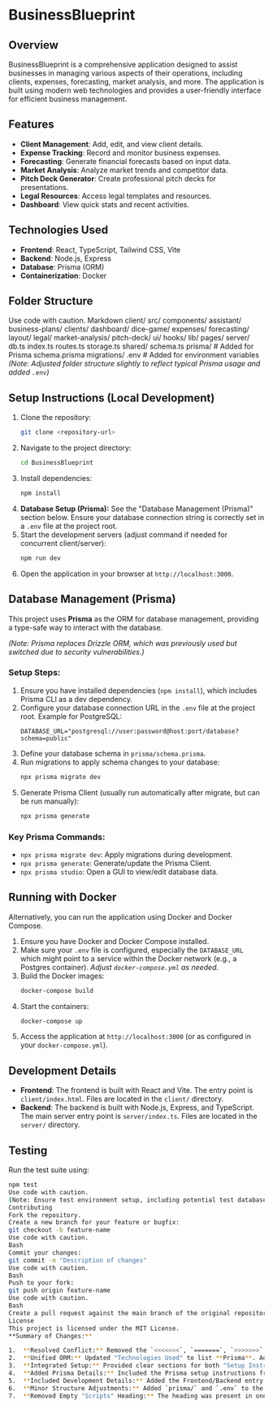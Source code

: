 # BusinessBlueprint

## Overview
BusinessBlueprint is a comprehensive application designed to assist businesses in managing various aspects of their operations, including clients, expenses, forecasting, market analysis, and more. The application is built using modern web technologies and provides a user-friendly interface for efficient business management.

## Features
- **Client Management**: Add, edit, and view client details.
- **Expense Tracking**: Record and monitor business expenses.
- **Forecasting**: Generate financial forecasts based on input data.
- **Market Analysis**: Analyze market trends and competitor data.
- **Pitch Deck Generator**: Create professional pitch decks for presentations.
- **Legal Resources**: Access legal templates and resources.
- **Dashboard**: View quick stats and recent activities.

## Technologies Used
- **Frontend**: React, TypeScript, Tailwind CSS, Vite
- **Backend**: Node.js, Express
- **Database**: Prisma (ORM)
- **Containerization**: Docker

## Folder Structure
Use code with caution.
Markdown
client/
src/
components/
assistant/
business-plans/
clients/
dashboard/
dice-game/
expenses/
forecasting/
layout/
legal/
market-analysis/
pitch-deck/
ui/
hooks/
lib/
pages/
server/
db.ts
index.ts
routes.ts
storage.ts
shared/
schema.ts
prisma/ # Added for Prisma
schema.prisma
migrations/
.env # Added for environment variables
*(Note: Adjusted folder structure slightly to reflect typical Prisma usage and added `.env`)*

## Setup Instructions (Local Development)
1.  Clone the repository:
    ```bash
    git clone <repository-url>
    ```
2.  Navigate to the project directory:
    ```bash
    cd BusinessBlueprint
    ```
3.  Install dependencies:
    ```bash
    npm install
    ```
4.  **Database Setup (Prisma):** See the "Database Management (Prisma)" section below. Ensure your database connection string is correctly set in a `.env` file at the project root.
5.  Start the development servers (adjust command if needed for concurrent client/server):
    ```bash
    npm run dev
    ```
6.  Open the application in your browser at `http://localhost:3000`.

## Database Management (Prisma)

This project uses **Prisma** as the ORM for database management, providing a type-safe way to interact with the database.

*(Note: Prisma replaces Drizzle ORM, which was previously used but switched due to security vulnerabilities.)*

### Setup Steps:

1.  Ensure you have installed dependencies (`npm install`), which includes Prisma CLI as a dev dependency.
2.  Configure your database connection URL in the `.env` file at the project root. Example for PostgreSQL:
    ```env
    DATABASE_URL="postgresql://user:password@host:port/database?schema=public"
    ```
3.  Define your database schema in `prisma/schema.prisma`.
4.  Run migrations to apply schema changes to your database:
    ```bash
    npx prisma migrate dev
    ```
5.  Generate Prisma Client (usually run automatically after migrate, but can be run manually):
    ```bash
    npx prisma generate
    ```

### Key Prisma Commands:
-   `npx prisma migrate dev`: Apply migrations during development.
-   `npx prisma generate`: Generate/update the Prisma Client.
-   `npx prisma studio`: Open a GUI to view/edit database data.

## Running with Docker
Alternatively, you can run the application using Docker and Docker Compose.

1.  Ensure you have Docker and Docker Compose installed.
2.  Make sure your `.env` file is configured, especially the `DATABASE_URL` which might point to a service within the Docker network (e.g., a Postgres container). *Adjust `docker-compose.yml` as needed.*
3.  Build the Docker images:
    ```bash
    docker-compose build
    ```
4.  Start the containers:
    ```bash
    docker-compose up
    ```
5.  Access the application at `http://localhost:3000` (or as configured in your `docker-compose.yml`).

## Development Details
-   **Frontend**: The frontend is built with React and Vite. The entry point is `client/index.html`. Files are located in the `client/` directory.
-   **Backend**: The backend is built with Node.js, Express, and TypeScript. The main server entry point is `server/index.ts`. Files are located in the `server/` directory.

## Testing
Run the test suite using:
```bash
npm test
Use code with caution.
(Note: Ensure test environment setup, including potential test database configuration, is handled)
Contributing
Fork the repository.
Create a new branch for your feature or bugfix:
git checkout -b feature-name
Use code with caution.
Bash
Commit your changes:
git commit -m "Description of changes"
Use code with caution.
Bash
Push to your fork:
git push origin feature-name
Use code with caution.
Bash
Create a pull request against the main branch of the original repository.
License
This project is licensed under the MIT License.
**Summary of Changes:**

1.  **Resolved Conflict:** Removed the `<<<<<<<`, `=======`, `>>>>>>>` markers.
2.  **Unified ORM:** Updated "Technologies Used" to list **Prisma**. Added a note in the "Database Management" section explicitly mentioning the switch from Drizzle.
3.  **Integrated Setup:** Provided clear sections for both "Setup Instructions (Local Development)" and "Running with Docker".
4.  **Added Prisma Details:** Included the Prisma setup instructions from the conflicting branch under a dedicated "Database Management (Prisma)" section.
5.  **Included Development Details:** Added the Frontend/Backend entry point information from the conflicting branch under "Development Details".
6.  **Minor Structure Adjustments:** Added `prisma/` and `.env` to the folder structure example for clarity. Added placeholders/notes regarding `.env` configuration for both local and Docker setups.
7.  **Removed Empty "Scripts" Heading:** The heading was present in one conflict branch but had no content. It was removed for now.
